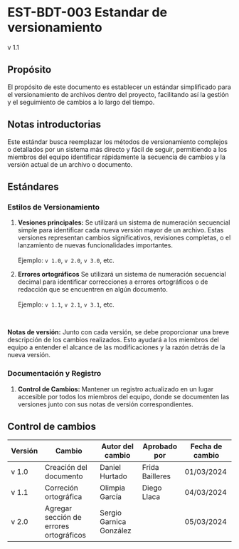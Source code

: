 # EST-BDT-003 Estandar de versionamiento
v 1.1

## Propósito

El propósito de este documento es establecer un estándar simplificado para el versionamiento de archivos dentro del proyecto, facilitando así la gestión y el seguimiento de cambios a lo largo del tiempo.

## Notas introductorias

Este estándar busca reemplazar los métodos de versionamiento complejos o detallados por un sistema más directo y fácil de seguir, permitiendo a los miembros del equipo identificar rápidamente la secuencia de cambios y la versión actual de un archivo o documento.

## Estándares

### Estilos de Versionamiento

1. **Vesiones principales:** Se utilizará un sistema de numeración secuencial simple para identificar cada nueva versión mayor de un archivo. Estas versiones representan cambios significativos, revisiones completas, o el lanzamiento de nuevas funcionalidades importantes. <br/> <br/> Ejemplo: `v 1.0`, `v 2.0`, `v 3.0`, etc.

2. **Errores ortográficos** Se utilizará un sistema de numeración secuencial decimal para identificar correcciones a errores ortográficos o de redacción que se encuentren en algún documento. <br/> <br/> Ejemplo: `v 1.1`, `v 2.1`, `v 3.1`, etc.

<br/>

**Notas de versión:** Junto con cada versión, se debe proporcionar una breve descripción de los cambios realizados. Esto ayudará a los miembros del equipo a entender el alcance de las modificaciones y la razón detrás de la nueva versión.

### Documentación y Registro

1. **Control de Cambios:** Mantener un registro actualizado en un lugar accesible por todos los miembros del equipo, donde se documenten las versiones junto con sus notas de versión correspondientes.


## Control de cambios

| Versión | Cambio                 | Autor del cambio | Aprobado por | Fecha de cambio |
| ------- | ---------------------- | ---------------- | ------------ | --------------- |
| v 1.0 | Creación del documento   | Daniel Hurtado   | Frida Bailleres       | 01/03/2024      |
| v 1.1 | Correción ortográfica    | Olimpia García   | Diego Llaca           | 04/03/2024      |
| v 2.0 | Agregar sección de errores ortográficos | Sergio Garnica González   |             | 05/03/2024      |
